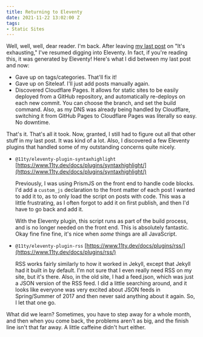 ```yaml
---
title: Returning to Eleventy
date: 2021-11-22 13:02:00 Z
tags:
- Static Sites
---
```


Well, well, well, dear reader. I'm back. After leaving [my last post](https://samhermes.com/posts/my-attempt-to-convert-from-jekyll-to-eleventy/) on "It's exhausting," I've resumed digging into Eleventy. In fact, if you're reading this, it was generated by Eleventy! Here's what I did between my last post and now:

- Gave up on tags/categories. That'll fix it!
- Gave up on Siteleaf. I'll just add posts manually again.
- Discovered Cloudflare Pages. It allows for static sites to be easily deployed from a GitHub repository, and automatically re-deploys on each new commit. You can choose the branch, and set the build command. Also, as my DNS was already being handled by Cloudflare, switching it from GitHub Pages to Cloudflare Pages was literally so easy. No downtime.

That's it. That's all it took. Now, granted, I still had to figure out all that other stuff in my last post. It was kind of a lot. Also, I discovered a few Eleventy plugins that handled some of my outstanding concerns quite nicely.

- `@11ty/eleventy-plugin-syntaxhighlight`
    [https://www.11ty.dev/docs/plugins/syntaxhighlight/](https://www.11ty.dev/docs/plugins/syntaxhighlight/)

    Previously, I was using PrismJS on the front end to handle code blocks. I'd add a `custom_js` declaration to the front matter of each post I wanted to add it to, as to only load the script on  posts with code. This was a little frustrating, as I often forgot to add it on first publish, and then I'd have to go back and add it.

    With the Eleventy plugin, this script runs as part of the build process, and is no longer needed on the front end. This is absolutely fantastic. Okay fine fine fine, it's nice when *some* things are all JavaScript.
- `@11ty/eleventy-plugin-rss`
    [https://www.11ty.dev/docs/plugins/rss/](https://www.11ty.dev/docs/plugins/rss/)

    RSS works fairly similarly to how it worked in Jekyll, except that Jekyll had it built in by default. I'm not sure that I even really need RSS on my site, but it's there. Also, in the old site, I had a feed.json, which was just a JSON version of the RSS feed. I did a little searching around, and it looks like everyone was very excited about JSON feeds in Spring/Summer of 2017 and then never said anything about it again. So, I let that one go.

What did we learn? Sometimes, you have to step away for a whole month, and then when you come back, the problems aren't as big, and the finish line isn't that far away. A little caffeine didn't hurt either.